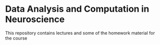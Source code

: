 # Data Analysis and Computation in Neuroscience
This repository contains lectures and some of the homework material for the course

